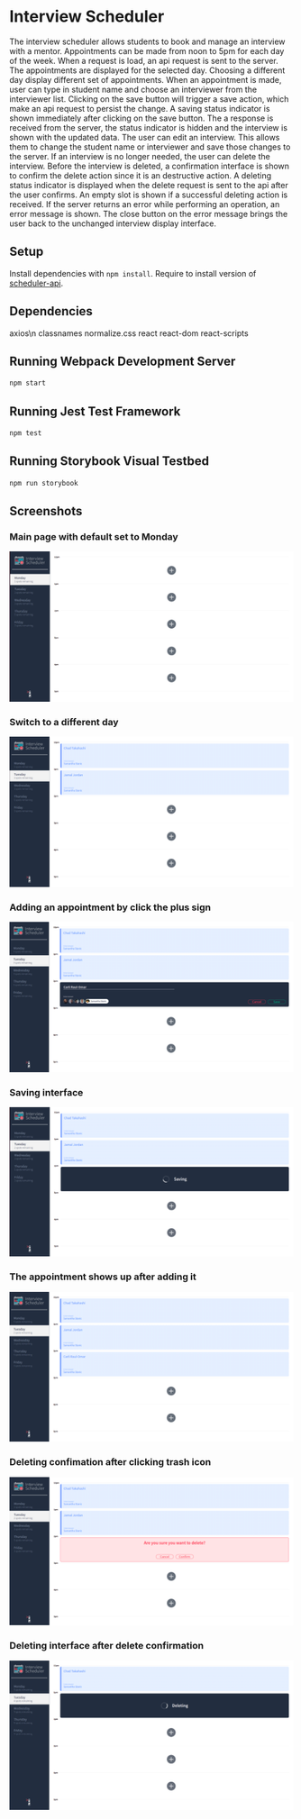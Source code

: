 # Interview Scheduler
The interview scheduler allows students to book and manage an interview with a mentor. Appointments can be made from noon to 5pm for each day of the week. When a request is load, an api request is sent to the server. The appointments are displayed for the selected day. Choosing a different day display different set of appointments. When an appointment is made, user can type in student name and choose an interviewer from the interviewer list. Clicking on the save button will trigger a save action, which make an api request to persist the change. A saving status indicator is shown immediately after clicking on the save button. The a response is received from the server, the status indicator is hidden and the interview is shown with the updated data. The user can edit an interview. This allows them to change the student name or interviewer and save those changes to the server. If an interview is no longer needed, the user can delete the interview. Before the interview is deleted, a confirmation interface is shown to confirm the delete action since it is an destructive action. A deleting status indicator is displayed when the delete request is sent to the api after the user confirms. An empty slot is shown if a successful deleting action is received. If the server returns an error while performing an operation, an error message is shown. The close button on the error message brings the user back to the unchanged interview display interface.

## Setup

Install dependencies with `npm install`.
Require to install version of [scheduler-api](https://github.com/deke76/scheduler-api).

## Dependencies

axios\n
classnames
normalize.css
react
react-dom
react-scripts

## Running Webpack Development Server

```sh
npm start
```

## Running Jest Test Framework

```sh
npm test
```

## Running Storybook Visual Testbed

```sh
npm run storybook
```

## Screenshots
### Main page with default set to Monday
!["Main page with default set to Monday"](https://github.com/crocka/scheduler/blob/master/docs/mainpage_default_monday.png)
### Switch to a different day
!["Switch to a different day"](https://github.com/crocka/scheduler/blob/master/docs/swtich_to_different_day.png)
### Adding an appointment by click the plus sign
!["Adding an appointment by click the plus sign"](https://github.com/crocka/scheduler/blob/master/docs/adding_appointment_form.png)
### Saving interface
!["Saving interface"](https://github.com/crocka/scheduler/blob/master/docs/saving_interface.png)
### The appointment shows up after adding it
!["The appointment shows up after adding it"](https://github.com/crocka/scheduler/blob/master/docs/after_adding_appointment.png)
### Deleting confimation after clicking trash icon
!["Deleting confimation after clicking trash icon"](https://github.com/crocka/scheduler/blob/master/docs/delete_confirmation.png)
### Deleting interface after delete confirmation
!["Deleting interface after delete confirmation"](https://github.com/crocka/scheduler/blob/master/docs/deleting_interface.png)
